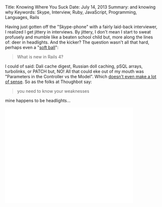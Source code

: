 Title: Knowing Where You Suck
Date: July 14, 2013
Summary: and knowing why
Keywords: Skype, Interview, Ruby, JavaScript, Programming, Languages, Rails


Having just gotten off the "Skype-phone" with a fairly laid-back interviewer, I realized I get jittery in interviews. 
By jittery, I don't mean I start to sweat profusely and mumble like a beaten school child but, more along 
the lines of: deer in headlights. And the kicker? The question wasn't all that hard, perhaps even a "[soft ball][2]":

>What is new in Rails 4?

I could of said: Dali cache digest, Russian doll caching, pSQL arrays, turbolinks, or PATCH but, NO! 
All that could eke out of my mouth was "Parameters in the Controller vs the Model". Which [doesn't even make
a lot of sense][1]. So as the folks at Thoughbot say: 

>you need to know your weaknesses

mine happens to be headlights...

<iframe width="420" height="315" src="//www.youtube.com/embed/rGJ0fJN10YY" frameborder="0" allowfullscreen></iframe>

[1]: http://gph.is/17ACno9
[2]: http://gph.is/13mVrQo
